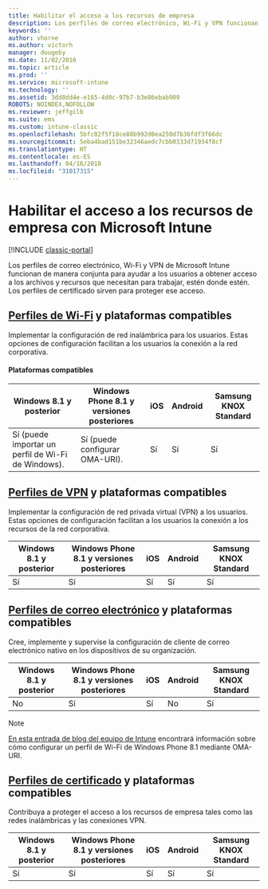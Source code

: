 ```yaml
---
title: Habilitar el acceso a los recursos de empresa
description: Los perfiles de correo electrónico, Wi-Fi y VPN funcionan de manera conjunta para ayudar a los usuarios a acceder a los archivos y recursos que necesitan.
keywords: ''
author: vhorne
ms.author: victorh
manager: dougeby
ms.date: 11/02/2016
ms.topic: article
ms.prod: ''
ms.service: microsoft-intune
ms.technology: ''
ms.assetid: 3dd8dd4e-e165-4d0c-97b7-b3e86ebab909
ROBOTS: NOINDEX,NOFOLLOW
ms.reviewer: jeffgilb
ms.suite: ems
ms.custom: intune-classic
ms.openlocfilehash: 5bfc02f5f10ce88b992d0ea250d7b36fdf3f66dc
ms.sourcegitcommit: 5eba4bad151be32346aedc7cbb0333d71934f8cf
ms.translationtype: HT
ms.contentlocale: es-ES
ms.lasthandoff: 04/16/2018
ms.locfileid: "31017315"
---
```

# <a name="enable-access-to-company-resources-with-microsoft-intune"></a>Habilitar el acceso a los recursos de empresa con Microsoft Intune

[!INCLUDE [classic-portal](../includes/classic-portal.md)]

Los perfiles de correo electrónico, Wi-Fi y VPN de Microsoft Intune funcionan de manera conjunta para ayudar a los usuarios a obtener acceso a los archivos y recursos que necesitan para trabajar, estén donde estén. Los perfiles de certificado sirven para proteger ese acceso.

## <a name="wi-fi-profileswi-fi-connections-in-microsoft-intunemd-and-supported-platforms"></a>[Perfiles de Wi-Fi](wi-fi-connections-in-microsoft-intune.md) y plataformas compatibles

Implementar la configuración de red inalámbrica para los usuarios. Estas opciones de configuración facilitan a los usuarios la conexión a la red corporativa.
#### <a name="supported-platforms"></a>Plataformas compatibles

|Windows 8.1 y posterior|Windows Phone 8.1 y versiones posteriores|iOS|Android|Samsung KNOX Standard|
|---------------------|---------------------------|---|-------|------------|
|Sí (puede importar un perfil de Wi-Fi de Windows).|Sí (puede configurar OMA-URI). |Sí|Sí|Sí|

## <a name="vpn-profilesvpn-connections-in-microsoft-intunemd-and-supported-platforms"></a>[Perfiles de VPN](vpn-connections-in-microsoft-intune.md) y plataformas compatibles
Implementar la configuración de red privada virtual (VPN) a los usuarios. Estas opciones de configuración facilitan a los usuarios la conexión a los recursos de la red corporativa.

|Windows 8.1 y posterior|Windows Phone 8.1 y versiones posteriores|iOS|Android|Samsung KNOX Standard|
|---------------------|---------------------------|---|-------|------------|
|Sí|Sí|Sí|Sí|Sí|

## <a name="email-profilesconfigure-access-to-corporate-email-using-email-profiles-with-microsoft-intunemd-and-supported-platforms"></a>[Perfiles de correo electrónico](configure-access-to-corporate-email-using-email-profiles-with-microsoft-intune.md) y plataformas compatibles
Cree, implemente y supervise la configuración de cliente de correo electrónico nativo en los dispositivos de su organización.


| Windows 8.1 y posterior | Windows Phone 8.1 y versiones posteriores | iOS | Android | Samsung KNOX Standard |
|-----------------------|-----------------------------|-----|---------|-----------------------|
|          No           |             Sí             | Sí |   No    |          Sí          |

> [!NOTE]
> [En esta entrada de blog del equipo de Intune](https://blogs.technet.microsoft.com/enterprisemobility/2015/02/19/using-oma-uri-to-create-custom-wi-fi-profiles-for-windows-phone-8-1/) encontrará información sobre cómo configurar un perfil de Wi-Fi de Windows Phone 8.1 mediante OMA-URI.

## <a name="certificate-profilessecure-resource-access-with-certificate-profilesmd-and-supported-platforms"></a>[Perfiles de certificado](secure-resource-access-with-certificate-profiles.md) y plataformas compatibles
Contribuya a proteger el acceso a los recursos de empresa tales como las redes inalámbricas y las conexiones VPN.


| Windows 8.1 y posterior | Windows Phone 8.1 y versiones posteriores | iOS | Android | Samsung KNOX Standard |
|-----------------------|-----------------------------|-----|---------|-----------------------|
|          Sí          |             Sí             | Sí |   Sí   |          Sí          |

